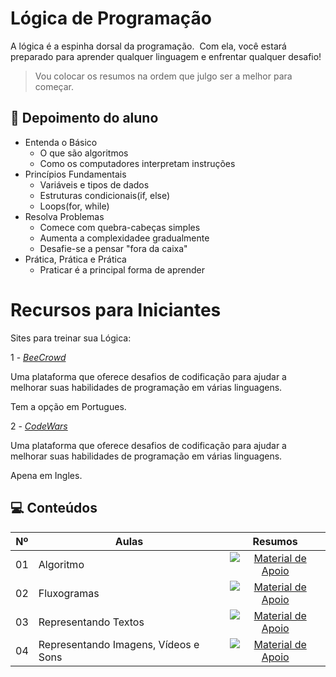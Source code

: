 # Lógica de Programação

A lógica é a espinha dorsal da programação. ⁣⁣⁣
Com ela, você estará preparado para aprender qualquer linguagem e enfrentar qualquer desafio!

> Vou colocar os resumos na ordem que julgo ser a melhor para começar.

## 💭 Depoimento do aluno
* Entenda o Básico
  - O que são algoritmos
  - Como os computadores interpretam instruções
* Princípios Fundamentais
  - Variáveis e tipos de dados
  - Estruturas condicionais(if, else)
  - Loops(for, while)
* Resolva Problemas
  - Comece com quebra-cabeças simples
  - Aumenta a complexidadee gradualmente
  - Desafie-se a pensar "fora da caixa"
* Prática, Prática e Prática
  - Praticar é a principal forma de aprender


# Recursos para Iniciantes

Sites para treinar sua Lógica:

1 - [*BeeCrowd*](https://www.beecrowd.com.br/)

Uma plataforma que oferece desafios de codificação para ajudar a melhorar suas habilidades de programação em várias linguagens.

Tem a opção em Portugues.

2 - [*CodeWars*](https://www.codewars.com/)

Uma plataforma que oferece desafios de codificação para ajudar a melhorar suas habilidades de programação em várias linguagens.

Apena em Ingles.

## 💻 Conteúdos
<table>
  <thead>
    <tr align="center">
      <th>Nº</th>
      <th>Aulas</th>
      <th>Resumos</th>
    </tr>
  </thead>
  <tbody align="left">
    <tr>
      <td>01</td>
      <td>Algoritmo</td>
      <td align="center">
        <a href="https://github.com/RonierBastos/Estudo-das-Tecnologias/tree/main/Ciencia-da-Computacao/O-que-e-a-ciencia-da-computacao">
           <img align="center" alt="Material de Apoio" src="https://img.shields.io/badge/Ver%20Resumo-30A3DC?style=for-the-badge">
        </a>
      </td>
    </tr>
    <tr>
      <td>02</td>
      <td>Fluxogramas</td>
      <td align="center">
        <a href="https://github.com/RonierBastos/Estudo-das-Tecnologias/tree/main/Ciencia-da-Computacao/Representando-Numeros">
           <img align="center" alt="Material de Apoio" src="https://img.shields.io/badge/Ver%20Resumo-E94D5F?style=for-the-badge">
        </a>
      </td>
    </tr>
    <tr>
      <td>03</td>
      <td>Representando Textos</td>
      <td align="center">
        <a href="https://github.com/RonierBastos/Estudo-das-Tecnologias/tree/main/Ciencia-da-Computacao/Representando-Textos">
           <img align="center" alt="Material de Apoio" src="https://img.shields.io/badge/Ver%20Resumo-30A3DC?style=for-the-badge">
        </a>
      </td>    
    </tr>
    <tr>
      <td>04</td>
      <td>Representando Imagens, Vídeos e Sons</td>
      <td align="center">
        <a href="https://github.com/RonierBastos/Estudo-das-Tecnologias/tree/main/Ciencia-da-Computacao/Representando-Imagens-Videos-Sons">
           <img align="center" alt="Material de Apoio" src="https://img.shields.io/badge/Ver%20Resumo-E94D5F?style=for-the-badge">
        </a>
      </td>    
    </tr>
  </tbody>
  <tfoot></tfoot>
</table>
